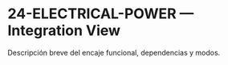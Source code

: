 # 24-ELECTRICAL-POWER — Integration View
Descripción breve del encaje funcional, dependencias y modos.
